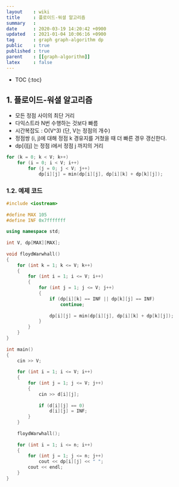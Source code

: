 ```yaml
---
layout    : wiki
title     : 플로이드-워셜 알고리즘
summary   : 
date      : 2020-03-19 14:20:42 +0900
updated   : 2021-01-04 10:06:16 +0900
tag       : graph graph-algorithm dp
public    : true
published : true
parent    : [[graph-algorithm]]
latex     : false
---
```

* TOC
{:toc}

## 1. 플로이드-워셜 알고리즘
 - 모든 정점 사이의 최단 거리
 - 다익스트라 N번 수행하는 것보다 빠름
 - 시간복잡도 : O(V^3) (단, V는 정점의 개수)
 - 정점쌍 (i, j)에 대해 정점 k 경유지를 거쳤을 때 더 빠른 경우 갱신한다.
 - dp[i][j] 는 정점 i에서 정점 j 까지의 거리


```cpp
for (k = 0; k < V; k++)
	for (i = 0; i < V; i++)
		for (j = 0; j < V; j++)
			dp[i][j] = min(dp[i][j], dp[i][k] + dp[k][j]);
```

### 1.2. 예제 코드
```{.cpp .numberLines}
#include <iostream>
 
#define MAX 105
#define INF 0x7fffffff
 
using namespace std;
 
int V, dp[MAX][MAX];
 
void floydWarwhall() 
{
    for (int k = 1; k <= V; k++)
    {
        for (int i = 1; i <= V; i++)
        {
            for (int j = 1; j <= V; j++) 
            {
                if (dp[i][k] == INF || dp[k][j] == INF) 
                    continue;
 
				dp[i][j] = min(dp[i][j], dp[i][k] + dp[k][j]);
            }
        }
    }
}
 
int main() 
{
    cin >> V;
 
    for (int i = 1; i <= V; i++)
    {
        for (int j = 1; j <= V; j++) 
        {
            cin >> d[i][j];
 
            if (d[i][j] == 0) 
                d[i][j] = INF;
        }    
    }
 
    floydWarwhall();
 
    for (int i = 1; i <= n; i++) 
    {
        for (int j = 1; j <= n; j++) 
            cout << dp[i][j] << " ";
        cout << endl;
    }
}
```
